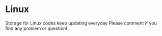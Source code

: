 # Linux
Storage for Linux codes
keep updating everyday
Please comment if you find any problem or question! 
